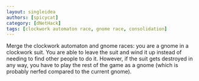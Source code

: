 ```yaml
---
layout: singleidea
authors: [spicycat]
category: [dNetHack]
tags: [clockwork automaton race, gnome race, consolidation]
---
```

Merge the clockwork automaton and gnome races: you are a gnome in a clockwork
suit. You are able to leave the suit and wind it up instead of needing to find
other people to do it. However, if the suit gets destroyed in any way, you have
to play the rest of the game as a gnome (which is probably nerfed compared to
the current gnome).
